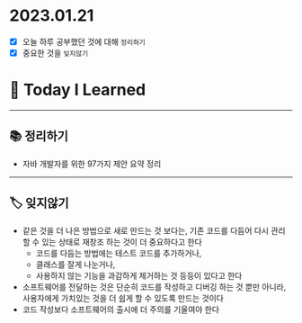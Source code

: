 # 2023.01.21

- [x] 오늘 하루 공부했던 것에 대해 `정리하기`
- [x] 중요한 것을 `잊지않기`

# 🚩 Today I Learned

---

## 📚 정리하기

- 자바 개발자를 위한 97가지 제안 요약 정리

---

## 🏷 잊지않기

- 같은 것을 더 나은 방법으로 새로 만드는 것 보다는, 기존 코드를 다듬어 다시 관리할 수 있는 상태로 재창조 하는 것이 더 중요하다고 한다
  - 코드를 다듬는 방법에는 테스트 코드를 추가하거나,
  - 클래스를 잘게 나눈거나,
  - 사용하지 않는 기능을 과감하게 제거하는 것 등등이 있다고 한다
- 소프트웨어를 전달하는 것은 단순히 코드를 작성하고 디버깅 하는 것 뿐만 아니라, 사용자에게 가치있는 것을 더 쉽게 할 수 있도록 만드는 것이다
- 코드 작성보다 소프트웨어의 출시에 더 주의를 기울여야 한다

